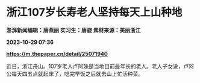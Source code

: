 # 浙江107岁长寿老人坚持每天上山种地
**澎湃新闻编辑：唐燕丽 实习生：唐骁 素材来源：美丽浙江**

**2023-10-29 07:36**

**https://m.thepaper.cn/detail/25071940**

近日，浙江舟山。107岁老人卢阿珠是当地目前最年长的老人。老人子女说，卢阿公每天四五点就起床了，吃完早饭之后就去山上忙活种菜。